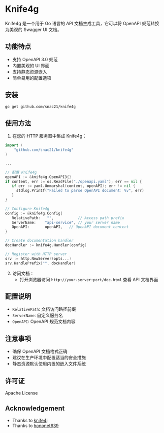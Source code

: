 # Knife4g

Knife4g 是一个用于 Go 语言的 API 文档生成工具，它可以将 OpenAPI 规范转换为美观的 Swagger UI 文档。

## 功能特点

- 支持 OpenAPI 3.0 规范
- 内置美观的 UI 界面
- 支持静态资源嵌入
- 简单易用的配置选项

## 安装

```bash
go get github.com/snac21/knife4g
```

## 使用方法

1. 在您的 HTTP 服务器中集成 Knife4g：

```go
import (
    "github.com/snac21/knife4g"
)

...

// 配置 Knife4g
openAPI := &knife4g.OpenAPI3{}
if content, err := os.ReadFile("./openapi.yaml"); err == nil {
   if err := yaml.Unmarshal(content, openAPI); err != nil {
     stdlog.Printf("Failed to parse OpenAPI document: %v", err)
   }
}

// Configure Knife4g
config := &knife4g.Config{
   RelativePath:   "",           // Access path prefix
   ServerName:    "api-service", // your server name
   OpenAPI:       openAPI,   // OpenAPI document content
}

// Create documentation handler
docHandler := knife4g.Handler(config)

// Register with HTTP server
srv := http.NewServer(opts...)
srv.HandlePrefix("", docHandler)
```

2. 访问文档：
   - 打开浏览器访问 `http://your-server:port/doc.html` 查看 API 文档界面

## 配置说明

- `RelativePath`: 文档访问路径前缀
- `ServerName`: 自定义服务名
- `OpenAPI`: OpenAPI 规范文档内容

## 注意事项

- 确保 OpenAPI 文档格式正确
- 建议在生产环境中配置适当的安全措施
- 静态资源默认使用内置的嵌入文件系统

## 许可证

Apache License

## Acknowledgement
- Thanks to [knife4j](https://github.com/xiaoymin/swagger-bootstrap-ui)
- Thanks to [hononet639](https://github.com/hononet639/knife4g)

